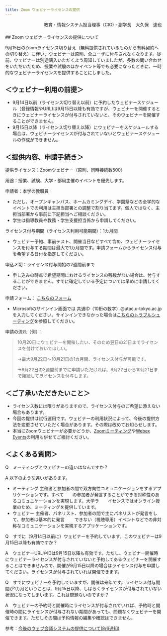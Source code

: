 ```yaml
---
title: Zoom ウェビナーライセンスの提供
---
```

<div style="text-align: right;">
教育・情報システム担当理事（CIO)・副学長　大久保　達也 
</div>　　　　　　　　　　　　　　　　　　　　　　　　　　　　　　　　　　　　　　　　　　　　　　　　　　　　　　　　　　　　　 
## Zoom ウェビナーライセンスの提供について 

9月15日のZoomライセンス切り替え（無料提供されているものから有料契約への切り替え）に伴い、ウェビナーは原則、全ユーザに付与されなくなります。従前、ウェビナーは別途購入いただくよう周知していましたが、多数の問い合わせをいただいたため、授業や試験のほかイベント等でも必要になったときに、一時的なウェビナーライセンスを提供することにしました。 

## ＜ウェビナー利用の前提＞ 

- 9月14日以前（ライセンス切り替え以前）に予約したウェビナースケジュール（登録情報やURL)は9月15日以降も有効ですが、ウェビナーを開催するときにウェビナーライセンスが付与されていないと、そのウェビナーを開催することができません。 
- 9月15日以降（ライセンス切り替え以降）にウェビナーをスケジュールする場合は、ウェビナーライセンスが付与されていないとウェビナースケジュールの作成ができません。 

 
## ＜提供内容、申請手続き＞ 

提供ライセンス：Zoomウェビナー（原則、同時接続数500） 

用途：授業、試験、大学・部局主催のイベントを優先します。 

申請者：本学の教職員 
- ただし、オープンキャンパス、ホームカミングデイ、学園祭などの全学的なイベントでの利用は主担当部署との調整で割り当てます。個人ではなく、主担当部署から事前に下記担当へご相談ください。 
- 学生は指導教員や教務・学生支援担当係から申請してください。 

ライセンス付与期間（ライセンス利用可能期間）：1カ月間 
- ウェビナー予約、事前テスト、開催当日などすべて含め、ウェビナーライセンスを付与する期間は最大で1カ月間です。申請フォームからライセンス付与を希望する日付を指定してください。 

申込〆切：ライセンス付与開始の2週間前まで 
- 申し込みの時点で希望期間におけるライセンスの残数がない場合は、付与することができません。すでに確定している予定については早めに申請してください。 

申請フォーム： [こちらのフォーム](https://forms.office.com/Pages/ResponsePage.aspx?id=T6978HAr10eaAgh1yvlMhI_ifmf7qdFDpTYBBcm0ltJUOTdIMFdKOTY5UjJHNzdFQlJVQ1NSTjJSNy4u) 
- Microsoftのサインイン画面では 共通ID（10桁の数字）@utac.u-tokyo.ac.jp を入力してください。サインインできなかった場合は[こちらのトラブルシューティング](../faq/msaccount-troubleshooting)を参照してください。 

申請の流れ（例）： 
> 10月20日にウェビナーを開催したい、そのため翌日の21日までライセンスを付けておいてほしい。 
> 
> →最大9月22日～10月21日の1カ月間、ライセンス付与が可能です。 
> 
> →9月22日の2週間前までに申請いただければ、9月22日から10月21日まで継続してライセンスを付与します。 

## ＜ご了承いただきたいこと＞ 

- ライセンス数には限りがありますので、ライセンス付与のご希望に添えない場合もあります。 
- 今回の提供は試行運用です。ウェビナーの利用状況によって、今後の提供方法を変更させていただく場合があります。その際は改めてお知らせします。 
- 本当にZoomウェビナーが必要かどうか、[Zoomミーティング](../zoom/)や[Webex Events](../webex/)の利用も併せてご検討ください。 

## ＜よくある質問＞ 

Q　ミーティングとウェビナーの違いはなんですか？ 

A  以下のような違いがあります。	
- ミーティング  主催者と参加者の間で双方向性コミュニケーションをするアプリケーションです。すべて　　の参加者が発言することができる対称性のあるコミュニケーションを実現します。大学ラ　　イセンスではオンライン授業のため、ミーティングを提供しています。 
- ウェビナー  主催者、パネリスト、参加者の間で主にパネリストが発言をして、参加者は基本的に発言 　　できない（視聴専用）イベントなどでの非対称なコミュニケーションを実現するアプリケーションです。 

Q　すでに（9月14日以前に）ウェビナーを予約しています。このウェビナーは9月15日以降も有効ですか？ 

A　ウェビナーURLやIDは9月15日以降も有効です。ただし、ウェビナー開催時にウェビナーライセンスが付与されていないと予約してあるウェビナーを開催することはできませんので、開催が9月15日以降の場合はライセンス付与を申請してください。ライセンスが付与されていれば開催できます。 

Q　すでにウェビナーを予約していますが、開催は来年です。ライセンス付与期間が1カ月ということは、9月15日以降、しばらくライセンスが付与されていない状況になってしまいます。これは問題ないのですか？ 

A　ウェビナーの予約時と開催時にライセンスが付与されていれば、予約時と開催時の間にライセンスが付与されない期間があっても、問題なくウェビナーを開催できます。ただしその間は予約情報の編集や確認はできません。 

参考：[今後のウェブ会議システムの提供について(8/6通知)](https://utelecon.github.io/notice/webmeetingaccount20200915) 
 